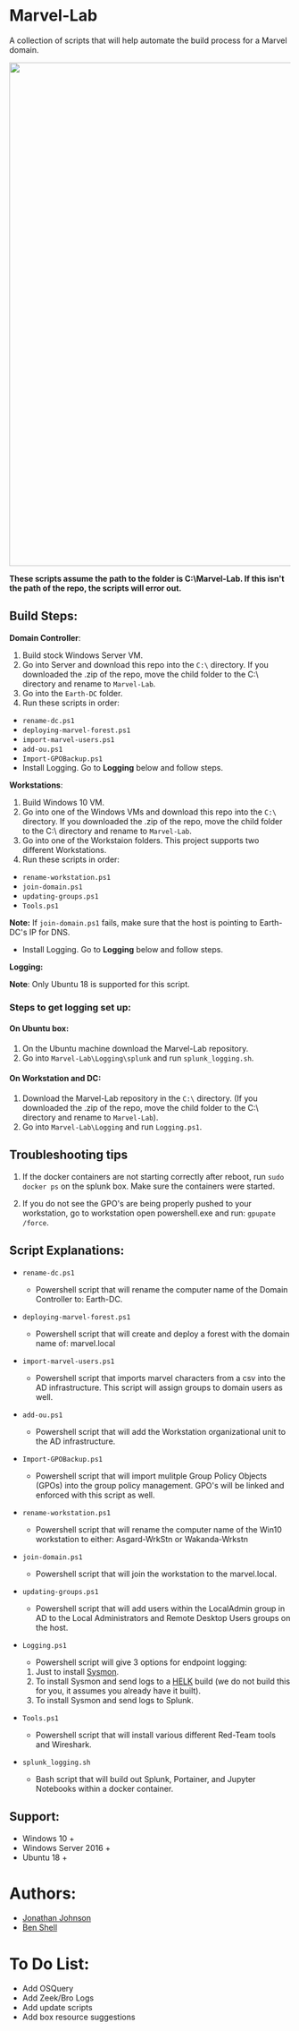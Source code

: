 # Marvel-Lab
A collection of scripts that will help automate the build process for a Marvel domain. 

<img src="https://thumbs.gfycat.com/KlutzyIdealisticCanine-size_restricted.gif" width=900 />

**These scripts assume the path to the folder is C:\Marvel-Lab. If this isn't the path of the repo, the scripts will error out.**

## Build Steps: 

**Domain Controller**: 
1. Build stock Windows Server VM. 
2. Go into Server and download this repo into the `C:\` directory. If you downloaded the .zip of the repo, move the child folder to the C:\ directory and rename to `Marvel-Lab`. 
3. Go into the `Earth-DC` folder. 
4. Run these scripts in order: 
  * `rename-dc.ps1`
  * `deploying-marvel-forest.ps1`
  * `import-marvel-users.ps1`
  * `add-ou.ps1`
  * `Import-GPOBackup.ps1`
   * Install Logging. Go to **Logging** below and follow steps. 


**Workstations**:
1. Build Windows 10 VM.
2. Go into one of the Windows VMs and download this repo into the `C:\` directory. If you downloaded the .zip of the repo, move the child folder to the C:\ directory and rename to `Marvel-Lab`. 
3. Go into one of the Workstaion folders. This project supports two different Workstations. 
4. Run these scripts in order: 
  * `rename-workstation.ps1`
  * `join-domain.ps1` 
  * `updating-groups.ps1`
  * `Tools.ps1`
  
**Note:** If `join-domain.ps1` fails, make sure that the host is pointing to Earth-DC's IP for DNS. 

  * Install Logging. Go to **Logging** below and follow steps. 
  
  
**Logging:**

**Note**: Only Ubuntu 18 is supported for this script. 

### Steps to get logging set up: 

#### On Ubuntu box: 
1. On the Ubuntu machine download the Marvel-Lab repository. 
2. Go into `Marvel-Lab\Logging\splunk` and run `splunk_logging.sh`.

#### On Workstation and DC:
1. Download the Marvel-Lab repository in the `C:\` directory. (If you downloaded the .zip of the repo, move the child folder to the C:\ directory and rename to `Marvel-Lab`). 
2. Go into `Marvel-Lab\Logging` and run `Logging.ps1`. 

## Troubleshooting tips
1. If the docker containers are not starting correctly after reboot, run `sudo docker ps` on the splunk box. Make sure the containers were started. 

2. If you do not see the GPO's are being properly pushed to your workstation, go to workstation open powershell.exe and run: `gpupate /force`. 


## Script Explanations:

  * `rename-dc.ps1`
    * Powershell script that will rename the computer name of the Domain Controller to: Earth-DC.
  
  * `deploying-marvel-forest.ps1`
    * Powershell script that will create and deploy a forest with the domain name of: marvel.local

  * `import-marvel-users.ps1`
    * Powershell script that imports marvel characters from a csv into the AD infrastructure. This script will assign groups to domain users as well. 

  * `add-ou.ps1`
    * Powershell script that will add the Workstation organizational unit to the AD infrastructure. 

  * `Import-GPOBackup.ps1`
    * Powershell script that will import mulitple Group Policy Objects (GPOs) into the group policy management. GPO's will be linked and enforced with this script as well. 

  * `rename-workstation.ps1`
    * Powershell script that will rename the computer name of the Win10 workstation to either: Asgard-WrkStn or Wakanda-Wrkstn
  
  * `join-domain.ps1`
    * Powershell script that will join the workstation to the marvel.local.

  * `updating-groups.ps1`
    * Powershell script that will add users within the LocalAdmin group in AD to the Local Administrators and Remote Desktop Users groups on the host.  

  * `Logging.ps1`
    * Powershell script will give 3 options for endpoint logging: 
     1) Just to install [Sysmon](https://docs.microsoft.com/en-us/sysinternals/downloads/sysmon). 
     2) To install Sysmon and send logs to a [HELK](https://github.com/Cyb3rWard0g/HELK) build (we do not build this for you, it assumes you already have it built). 
     3) To install Sysmon and send logs to Splunk.

  *  `Tools.ps1`
     *  Powershell script that will install various different Red-Team tools and Wireshark. 
   
  * `splunk_logging.sh`
    * Bash script that will build out Splunk, Portainer, and Jupyter Notebooks within a docker container. 

## Support: 

* Windows 10 +
* Windows Server 2016 +
* Ubuntu 18 +

# Authors:
* [Jonathan Johnson](https://twitter.com/jsecurity101) 
* [Ben Shell](https://twitter.com/UsernameIsBen)


# To Do List: 

* Add OSQuery
* Add Zeek/Bro Logs
* Add update scripts 
* Add box resource suggestions
